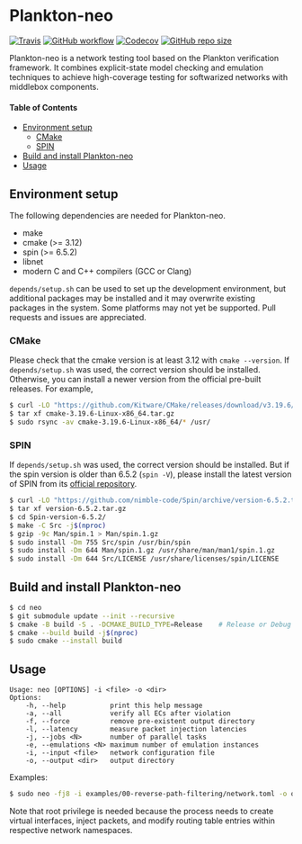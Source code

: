 Plankton-neo
============

[![Travis](https://img.shields.io/travis/com/netarch/neo.svg)](https://travis-ci.com/netarch/neo)
[![GitHub workflow](https://github.com/netarch/neo/workflows/test/badge.svg)](https://github.com/netarch/neo/actions)
[![Codecov](https://img.shields.io/codecov/c/github/netarch/neo.svg)](https://codecov.io/gh/netarch/neo)
[![GitHub repo size](https://img.shields.io/github/repo-size/netarch/neo.svg)](https://github.com/netarch/neo)

Plankton-neo is a network testing tool based on the Plankton verification
framework. It combines explicit-state model checking and emulation techniques to
achieve high-coverage testing for softwarized networks with middlebox
components.

#### Table of Contents

- [Environment setup](#environment-setup)
    - [CMake](#cmake)
    - [SPIN](#spin)
- [Build and install Plankton-neo](#build-and-install-plankton-neo)
- [Usage](#usage)


## Environment setup

The following dependencies are needed for Plankton-neo.

- make
- cmake (>= 3.12)
- spin (>= 6.5.2)
- libnet
- modern C and C++ compilers (GCC or Clang)

`depends/setup.sh` can be used to set up the development environment, but
additional packages may be installed and it may overwrite existing packages in
the system. Some platforms may not yet be supported. Pull requests and issues
are appreciated.

### CMake

Please check that the cmake version is at least 3.12 with `cmake --version`. If
`depends/setup.sh` was used, the correct version should be installed. Otherwise,
you can install a newer version from the official pre-built releases. For
example,

```sh
$ curl -LO "https://github.com/Kitware/CMake/releases/download/v3.19.6/cmake-3.19.6-Linux-x86_64.tar.gz"
$ tar xf cmake-3.19.6-Linux-x86_64.tar.gz
$ sudo rsync -av cmake-3.19.6-Linux-x86_64/* /usr/
```

### SPIN

If `depends/setup.sh` was used, the correct version should be installed. But if
the spin version is older than 6.5.2 (`spin -V`), please install the latest
version of SPIN from its [official
repository](https://github.com/nimble-code/Spin).

```sh
$ curl -LO "https://github.com/nimble-code/Spin/archive/version-6.5.2.tar.gz"
$ tar xf version-6.5.2.tar.gz
$ cd Spin-version-6.5.2/
$ make -C Src -j$(nproc)
$ gzip -9c Man/spin.1 > Man/spin.1.gz
$ sudo install -Dm 755 Src/spin /usr/bin/spin
$ sudo install -Dm 644 Man/spin.1.gz /usr/share/man/man1/spin.1.gz
$ sudo install -Dm 644 Src/LICENSE /usr/share/licenses/spin/LICENSE
```

## Build and install Plankton-neo

```sh
$ cd neo
$ git submodule update --init --recursive
$ cmake -B build -S . -DCMAKE_BUILD_TYPE=Release    # Release or Debug
$ cmake --build build -j$(nproc)
$ sudo cmake --install build
```

## Usage

```
Usage: neo [OPTIONS] -i <file> -o <dir>
Options:
    -h, --help           print this help message
    -a, --all            verify all ECs after violation
    -f, --force          remove pre-existent output directory
    -l, --latency        measure packet injection latencies
    -j, --jobs <N>       number of parallel tasks
    -e, --emulations <N> maximum number of emulation instances
    -i, --input <file>   network configuration file
    -o, --output <dir>   output directory
```

Examples:

```sh
$ sudo neo -fj8 -i examples/00-reverse-path-filtering/network.toml -o output
```

Note that root privilege is needed because the process needs to create virtual
interfaces, inject packets, and modify routing table entries within respective
network namespaces.
